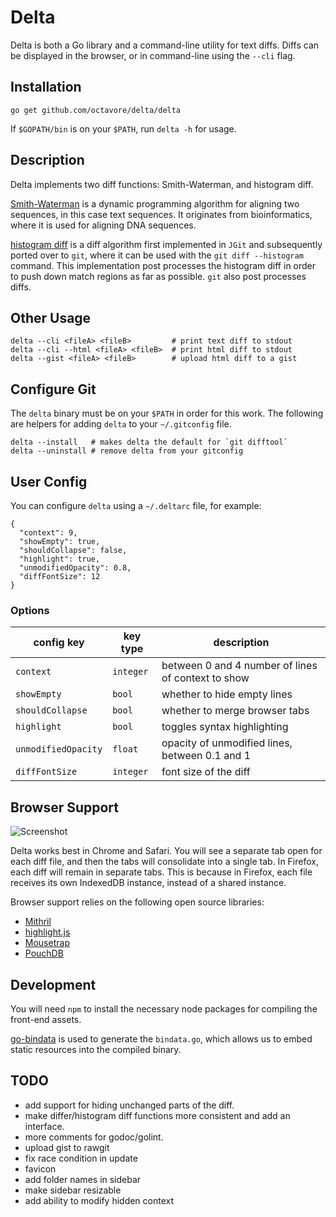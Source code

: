 # Delta

Delta is both a Go library and a command-line utility for text diffs. Diffs
can be displayed in the browser, or in command-line using the `--cli` flag.

## Installation

    go get github.com/octavore/delta/delta

If `$GOPATH/bin` is on your `$PATH`, run `delta -h` for usage.

## Description

Delta implements two diff functions: Smith-Waterman, and histogram diff.

[Smith-Waterman](https://en.wikipedia.org/wiki/Smith%E2%80%93Waterman_algorithm)
is a dynamic programming algorithm for aligning two sequences, in this case text
sequences. It originates from bioinformatics, where it is used for aligning DNA sequences.

[histogram diff](http://download.eclipse.org/jgit/docs/jgit-2.0.0.201206130900-r/apidocs/org/eclipse/jgit/diff/HistogramDiff.html)
is a diff algorithm first implemented in `JGit` and subsequently ported over
to `git`, where it can be used with the `git diff --histogram` command. This
implementation post processes the histogram diff in order to push down match
regions as far as possible. `git` also post processes diffs.

## Other Usage

```
delta --cli <fileA> <fileB>         # print text diff to stdout
delta --cli --html <fileA> <fileB>  # print html diff to stdout
delta --gist <fileA> <fileB>        # upload html diff to a gist
```

## Configure Git

The `delta` binary must be on your `$PATH` in order for this work. The
following are helpers for adding `delta` to your `~/.gitconfig` file.

    delta --install   # makes delta the default for `git difftool`
    delta --uninstall # remove delta from your gitconfig

## User Config

You can configure `delta` using a `~/.deltarc` file, for example:

```
{
  "context": 9,
  "showEmpty": true,
  "shouldCollapse": false,
  "highlight": true,
  "unmodifiedOpacity": 0.8,
  "diffFontSize": 12
}
```

### Options

config key          | key type  | description
------------------- | --------- | ------------------------------------------
`context`           | `integer` | between 0 and 4 number of lines of context to show
`showEmpty`         | `bool`    | whether to hide empty lines
`shouldCollapse`    | `bool`    | whether to merge browser tabs
`highlight`         | `bool`    | toggles syntax highlighting
`unmodifiedOpacity` | `float`   | opacity of unmodified lines, between 0.1 and 1
`diffFontSize`      | `integer` | font size of the diff

## Browser Support

![Screenshot](https://raw.github.com/octavore/delta/master/screenshot.jpg)

Delta works best in Chrome and Safari. You will see a separate tab open for
each diff file, and then the tabs will consolidate into a single tab. In
Firefox, each diff will remain in separate tabs. This is because in Firefox,
each file receives its own IndexedDB instance, instead of a shared instance.

Browser support relies on the following open source libraries:

- [Mithril](http://mithril.js.org/)
- [highlight.js](https://highlightjs.org/)
- [Mousetrap](https://craig.is/killing/mice)
- [PouchDB](http://pouchdb.com/)

## Development

You will need `npm` to install the necessary node packages for compiling the
front-end assets.

[go-bindata](https://github.com/jteeuwen/go-bindata) is used to generate the
`bindata.go`, which allows us to embed static resources into the compiled
binary.

## TODO

- add support for hiding unchanged parts of the diff.
- make differ/histogram diff functions more consistent and add an interface.
- more comments for godoc/golint.
- upload gist to rawgit
- fix race condition in update
- favicon
- add folder names in sidebar
- make sidebar resizable
- add ability to modify hidden context

